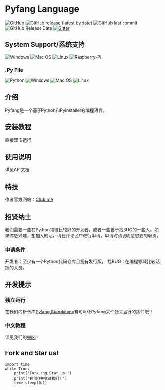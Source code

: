 # Pyfang Language

![GitHub](https://img.shields.io/github/license/fangcatchina/pyfang-language)
[![GitHub release (latest by date)](https://img.shields.io/github/v/release/fangcatchina/pyfang-language)](https://github.com/FangcatChina/Pyfang-Language/)
![GitHub last commit](https://img.shields.io/github/last-commit/fangcatchina/pyfang-language)
![GitHub Release Date](https://img.shields.io/github/release-date/fangcatchina/pyfang-language)
[![Gitter](https://badges.gitter.im/fangcatchina-Pyfang-language/community.svg)](https://gitter.im/fangcatchina-Pyfang-language/community?utm_source=badge&utm_medium=badge&utm_campaign=pr-badge)
## System Support/系统支持

![Windows](https://img.shields.io/badge/Windows-Supported-brightgreen)
![Mac OS](https://img.shields.io/badge/Mac%20OS-Not%20Supported-orange)
![Linux](https://img.shields.io/badge/Linux-Not%20Supported-orange)
![Raspberry-Pi](https://img.shields.io/badge/Raspberry%20Pi-Supported-brightgreen)
### .Py File
![Python](https://img.shields.io/badge/Python-3.7.3-blue)
![Windows](https://img.shields.io/badge/Windows-Supported-brightgreen)
![Mac OS](https://img.shields.io/badge/Mac%20OS-Supported-brightgreen)
![Linux](https://img.shields.io/badge/Linux-Supported-brightgreen)



## 介绍

Pyfang是一个基于Python和Pyinstaller的编程语言。

## 安装教程

直接双击运行

## 使用说明

详见API文档

## 特技

作者官方网站：[Click me](http://fangcatchina.gitee.io)

## 招贤纳士 

我们需要一些在Python领域比较好的开发者，或者一些善于找BUG的一些人。如果你感兴趣，想加入的话，请在评论区中进行申请，申请时请说明您想要的职责。
### 申请条件 

开发者：至少有一个Python代码仓库且拥有发行版。
找BUG：在编程领域比较活跃的人员。
## 开发提示

### 独立运行

在我们的新仓库[Pyfang Standalone](http://gitee.com/Fangcatchina/pyfang-standalone)有可以让Pyfang文件独立运行的插件哦！
### 中文教程 

详见我们的[Wiki](https://gitee.com/Fangcatchina/pyfang-language/wikis/Home)！

## Fork and Star us!
```
import time
while True:
    print('Fork ang Star us!')
    print('在创作并收藏我们！')
    time.sleep(0.1)
```

